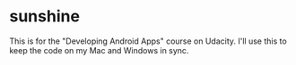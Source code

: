 sunshine
========

This is for the "Developing Android Apps" course on Udacity. I'll use this to keep the code on my Mac and Windows in sync.
